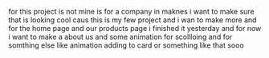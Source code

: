 for this project is not mine is for a company in maknes i want to make sure that is looking cool
caus this is my few project and i wan to make more and for the home page and our products page i finished it yesterday and for now i want to make a about us and some animation for scollloing and for somthing else like animation adding to card or something like that sooo

